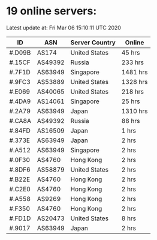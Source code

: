 # 19 online servers:

Latest update at: Fri Mar 06 15:10:11 UTC 2020

| ID | ASN | Server Country | Online |
| -- | --- | -------------- | ------ |
| #.D09B | AS174 | United States | 45 hrs |
| #.15CF | AS49392 | Russia | 233 hrs |
| #.7F1D | AS63949 | Singapore | 1481 hrs |
| #.9FC3 | AS53889 | United States | 1328 hrs |
| #.E069 | AS40065 | United States | 218 hrs |
| #.4DA9 | AS14061 | Singapore | 25 hrs |
| #.2A79 | AS63949 | Japan | 1310 hrs |
| #.CA8A | AS49392 | Russia | 88 hrs |
| #.84FD | AS16509 | Japan | 1 hrs |
| #.373E | AS63949 | Japan | 2 hrs |
| #.A512 | AS63949 | Singapore | 2 hrs |
| #.0F30 | AS4760 | Hong Kong | 2 hrs |
| #.8DF6 | AS58879 | United States | 2 hrs |
| #.B22E | AS4760 | Hong Kong | 2 hrs |
| #.C2E0 | AS4760 | Hong Kong | 2 hrs |
| #.A558 | AS9269 | Hong Kong | 2 hrs |
| #.F350 | AS4760 | Hong Kong | 2 hrs |
| #.FD1D | AS20473 | United States | 8 hrs |
| #.9017 | AS63949 | Japan | 2 hrs |

